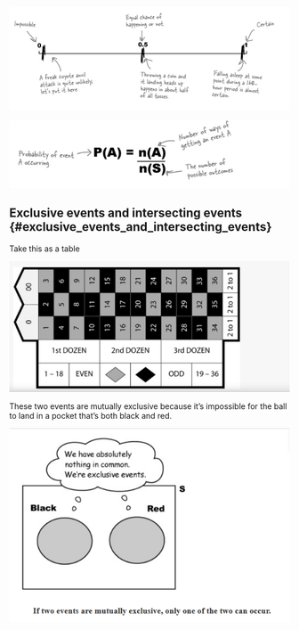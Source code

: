![](/assets/prob1.png)

![](/assets/prob2.png)

## Exclusive events and intersecting events {#exclusive_events_and_intersecting_events}

Take this as a table

![](/assets/prob3.png)



 These two events are  mutually exclusive  because it’s impossible for the ball to land in a pocket that’s both black and red.



![](/assets/prob4.png)

